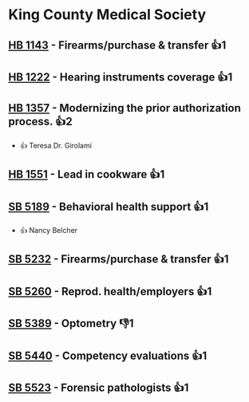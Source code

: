 # King County Medical Society

## [HB 1143](/bill/2023-24/hb/1143/) - Firearms/purchase & transfer 👍1  

## [HB 1222](/bill/2023-24/hb/1222/) - Hearing instruments coverage 👍1  

## [HB 1357](/bill/2023-24/hb/1357/) - Modernizing the prior authorization process. 👍2  
* 👍 Teresa Dr. Girolami

## [HB 1551](/bill/2023-24/hb/1551/) - Lead in cookware 👍1  

## [SB 5189](/bill/2023-24/sb/5189/) - Behavioral health support 👍1  
* 👍 Nancy Belcher

## [SB 5232](/bill/2023-24/sb/5232/) - Firearms/purchase & transfer 👍1  

## [SB 5260](/bill/2023-24/sb/5260/) - Reprod. health/employers 👍1  

## [SB 5389](/bill/2023-24/sb/5389/) - Optometry  👎1 

## [SB 5440](/bill/2023-24/sb/5440/) - Competency evaluations 👍1  

## [SB 5523](/bill/2023-24/sb/5523/) - Forensic pathologists 👍1  